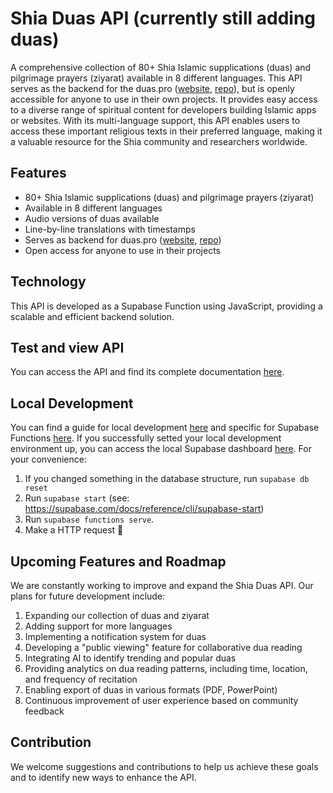 # Shia Duas API (currently still adding duas)
A comprehensive collection of 80+ Shia Islamic supplications (duas) and pilgrimage prayers (ziyarat) available in 8 different languages. This API serves as the backend for the duas.pro ([website](https://duas.pro), [repo](https://github.com/Anquuni/duas-pro-frontend)), but is openly accessible for anyone to use in their own projects. It provides easy access to a diverse range of spiritual content for developers building Islamic apps or websites. With its multi-language support, this API enables users to access these important religious texts in their preferred language, making it a valuable resource for the Shia community and researchers worldwide.

## Features
- 80+ Shia Islamic supplications (duas) and pilgrimage prayers (ziyarat)
- Available in 8 different languages
- Audio versions of duas available
- Line-by-line translations with timestamps
- Serves as backend for duas.pro ([website](https://duas.pro), [repo](https://github.com/Anquuni/duas-pro-frontend))
- Open access for anyone to use in their projects

## Technology
This API is developed as a Supabase Function using JavaScript, providing a scalable and efficient backend solution.

## Test and view API
You can access the API and find its complete documentation [here](https://www.postman.com/duas-pro/workspace/shia-duas-api).

## Local Development
You can find a guide for local development [here](https://supabase.com/docs/guides/cli/local-development) and specific for Supabase Functions [here](https://supabase.com/docs/guides/functions/quickstart). If you successfully setted your local development environment up, you can access the local Supabase dashboard [here](http://localhost:54323/project/default). For your convenience:
1. If you changed something in the database structure, run `supabase db reset`
2. Run `supabase start` (see: https://supabase.com/docs/reference/cli/supabase-start)
3. Run `supabase functions serve`.
4. Make a HTTP request 🎉

## Upcoming Features and Roadmap
We are constantly working to improve and expand the Shia Duas API. Our plans for future development include:

1. Expanding our collection of duas and ziyarat
2. Adding support for more languages
3. Implementing a notification system for duas
4. Developing a "public viewing" feature for collaborative dua reading
5. Integrating AI to identify trending and popular duas
6. Providing analytics on dua reading patterns, including time, location, and frequency of recitation
7. Enabling export of duas in various formats (PDF, PowerPoint)
8. Continuous improvement of user experience based on community feedback

## Contribution
We welcome suggestions and contributions to help us achieve these goals and to identify new ways to enhance the API.
